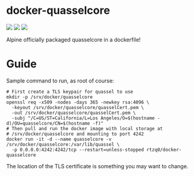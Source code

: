# docker-quasselcore
 [![](https://images.microbadger.com/badges/image/rtzq0/docker-quasselcore.svg)](https://microbadger.com/images/rtzq0/docker-quasselcore "Get your own image badge on microbadger.com")
 [![](https://images.microbadger.com/badges/version/rtzq0/docker-quasselcore.svg)](https://microbadger.com/images/rtzq0/docker-quasselcore "Get your own version badge on microbadger.com")
 [![](https://images.microbadger.com/badges/commit/rtzq0/docker-quasselcore.svg)](https://microbadger.com/images/rtzq0/docker-quasselcore "Get your own commit badge on microbadger.com") 

Alpine officially packaged quasselcore in a dockerfile!

# Guide

Sample command to run, as root of course:

```shell
# First create a TLS keypair for quassel to use
mkdir -p /srv/docker/quasselcore
openssl req -x509 -nodes -days 365 -newkey rsa:4096 \
  -keyout /srv/docker/quasselcore/quasselCert.pem \
  -out /srv/docker/quasselcore/quasselCert.pem \
  -subj "/C=US/ST=California/L=Los Angeles/O=$(hostname -d)/OU=quasselcore/CN=$(hostname -f)"
# Then pull and run the docker image with local storage at
# /srv/docker/quasselcore and mounting to port 4242
docker run -it -d --name quasselcore -v /srv/docker/quasselcore:/var/lib/quassel \
  -p 0.0.0.0:4242:4242/tcp --restart=unless-stopped rtzq0/docker-quasselcore
```

The location of the TLS certificate is something you may want to change.

